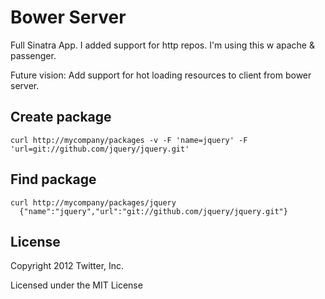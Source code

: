 # Bower Server

Full Sinatra App. I added support for http repos. I'm using this w apache & passenger.

Future vision: Add support for hot loading resources to client from bower server. 

## Create package

    curl http://mycompany/packages -v -F 'name=jquery' -F 'url=git://github.com/jquery/jquery.git'

## Find package

    curl http://mycompany/packages/jquery
      {"name":"jquery","url":"git://github.com/jquery/jquery.git"}

## License

Copyright 2012 Twitter, Inc.

Licensed under the MIT License

